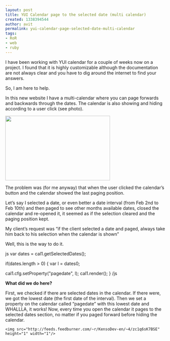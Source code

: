 ```yaml
---
layout: post
title: YUI Calendar page to the selected date (multi calendar)
created: 1338394544
author: avit
permalink: yui-calendar-page-selected-date-multi-calendar
tags:
- RoR
- web
- ruby
---
```

<p>I have been working with YUI calendar for a couple of weeks now on a project. I found that it is highly customizable although the documentation are not always clear and you have to dig around the internet to find your answers.</p>

<p>So, I am here to help.</p>

<p>In this new website I have a multi-calendar where you can page forwards and backwards through the dates. The calendar is also showing and hiding according to a user click (see photo).</p>
<a href='http://www.kensodev.com/2010/06/22/yui-calendar-page-to-the-selected-date-multi-calendar/yui_calenda_popup/' rel='attachment wp-att-497'><img alt='' class='aligncenter size-full wp-image-497' height='204' src='http://www.kensodev.com/wp-content/uploads/2010/06/yui_calenda_popup.png' title='YUI Calendar popup' width='330' /></a>
<p>The problem was (for me anyway) that when the user clicked the calendar’s button and the calendar showed the last paging position.</p>

<p>Let’s say I selected a date, or even better a date interval (from Feb 2nd to Feb 10th) and then paged to see other months available dates, closed the calendar and re-opened it, it seemed as if the selection cleared and the paging position kept.</p>

<p>My client’s request was “if the client selected a date and paged, always take him back to his selection when the calendar is shown”</p>

<p>Well, this is the way to do it.</p>

<p><span>js</span> var dates = cal1.getSelectedDates();</p>

<p>if(dates.length > 0) { var l = dates<span>0</span>;</p>

<p>cal1.cfg.setProperty("pagedate", l); cal1.render(); } <span>/js</span></p>
<strong>What did we do here?</strong>
<p>First, we checked if there are selected dates in the calendar. If there were, we got the lowest date (the first date of the interval). Then we set a property on the calendar called “pagedate” with this lowest date and WHALLLA, it works! Now, every time you open the calendar it pages to the selected dates section, no matter if you paged forward before hiding the calendar.</p>
      
    <img src="http://feeds.feedburner.com/~r/KensoDev-en/~4/zc1q6sK7BSE" height="1" width="1"/>
